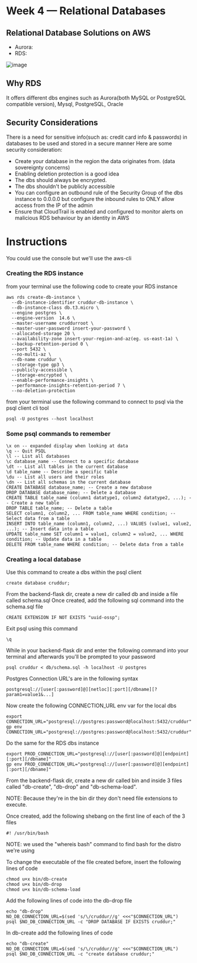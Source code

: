 # Week 4 — Relational Databases

## Relational Database Solutions on AWS
 - Aurora:
 - RDS:
 
 ![image](https://user-images.githubusercontent.com/67550608/232323190-415537c0-0e52-4323-add9-f8c3c73e55b8.png)


## Why RDS
It offers different dbs engines such as Aurora(both MySQL or PostgreSQL compatible version), Mysql, PostgreSQL, Oracle

## Security Considerations
There is a need for sensitive info(such as: credit card info & passwords) in databases to be used and stored in a secure manner
Here are some security consideration:
 - Create your database in the region the data originates from. (data sovereignty concerns)
 - Enabling deletion protection is a good idea
 - The dbs should always be encrypted.
 - The dbs shouldn't be publicly accessible
 - You can configure an outbound rule of the Security Group of the dbs instance to 0.0.0.0 but configure the inbound rules to ONLY allow access from the IP of the admin
 - Ensure that CloudTrail is enabled and configured to monitor alerts on malicious RDS behaviour by an identity in AWS

 # Instructions
 You could use the console but we'll use the aws-cli

### Creating the RDS instance
 from your terminal use the following code to create your RDS instance
 
```
aws rds create-db-instance \
  --db-instance-identifier cruddur-db-instance \
  --db-instance-class db.t3.micro \
  --engine postgres \
  --engine-version  14.6 \
  --master-username cruddurroot \
  --master-user-password insert-your-password \
  --allocated-storage 20 \
  --availability-zone insert-your-region-and-az(eg. us-east-1a) \
  --backup-retention-period 0 \
  --port 5432 \
  --no-multi-az \
  --db-name cruddur \
  --storage-type gp3 \
  --publicly-accessible \
  --storage-encrypted \
  --enable-performance-insights \
  --performance-insights-retention-period 7 \
  --no-deletion-protection
```

from your terminal use the following command to connect to psql via the psql client cli tool
```
psql -U postgres --host localhost
```

### Some psql commands to remember
```
\x on -- expanded display when looking at data
\q -- Quit PSQL
\l -- List all databases
\c database_name -- Connect to a specific database
\dt -- List all tables in the current database
\d table_name -- Describe a specific table
\du -- List all users and their roles
\dn -- List all schemas in the current database
CREATE DATABASE database_name; -- Create a new database
DROP DATABASE database_name; -- Delete a database
CREATE TABLE table_name (column1 datatype1, column2 datatype2, ...); -- Create a new table
DROP TABLE table_name; -- Delete a table
SELECT column1, column2, ... FROM table_name WHERE condition; -- Select data from a table
INSERT INTO table_name (column1, column2, ...) VALUES (value1, value2, ...); -- Insert data into a table
UPDATE table_name SET column1 = value1, column2 = value2, ... WHERE condition; -- Update data in a table
DELETE FROM table_name WHERE condition; -- Delete data from a table
```

### Creating a local database
Use this command to create a dbs within the psql client
```
create database cruddur;
```
From the backend-flask dir, create a new dir called db and inside a file called schema.sql
Once created, add the following sql command into the schema.sql file
```
CREATE EXTENSION IF NOT EXISTS "uuid-ossp";
```

Exit psql using this command
```
\q
```

While in your backend-flask dir and enter the following command into your terminal and afterwards you'll be prompted to your password
```
psql cruddur < db/schema.sql -h localhost -U postgres
```

Postgres Connection URL's are in the following syntax
```
postgresql://[user[:password]@][netloc][:port][/dbname][?param1=value1&...]
```

Now create the following CONNECTION_URL env var for the local dbs
```
export CONNECTION_URL="postgresql://postgres:password@localhost:5432/cruddur"
gp env CONNECTION_URL="postgresql://postgres:password@localhost:5432/cruddur"
```

Do the same for the RDS dbs instance
```
export PROD_CONNECTION_URL="postgresql://[user[:password]@][endpoint][:port][/dbname]"
gp env PROD_CONNECTION_URL="postgresql://[user[:password]@][endpoint][:port][/dbname]"

```

From the backend-flask dir, create a new dir called bin and inside 3 files called "db-create", "db-drop" and "db-schema-load". 

NOTE: Because they're in the bin dir they don't need file extensions to execute.

Once created, add the following shebang on the first line of each of the 3 files
```
#! /usr/bin/bash
```
NOTE: we used the "whereis bash" command to find bash for the distro we're using


To change the executable of the file created before, insert the following lines of code
```
chmod u+x bin/db-create
chmod u+x bin/db-drop
chmod u+x bin/db-schema-load
```

Add the following lines of code into the db-drop file
```
echo "db-drop"
NO_DB_CONNECTION_URL=$(sed 's/\/cruddur//g' <<<"$CONNECTION_URL")
psql $NO_DB_CONNECTION_URL -c "DROP DATABASE IF EXISTS cruddur;"
```

In db-create add the following lines of code
```
echo "db-create"
NO_DB_CONNECTION_URL=$(sed 's/\/cruddur//g' <<<"$CONNECTION_URL")
psql $NO_DB_CONNECTION_URL -c "create database cruddur;"

```








